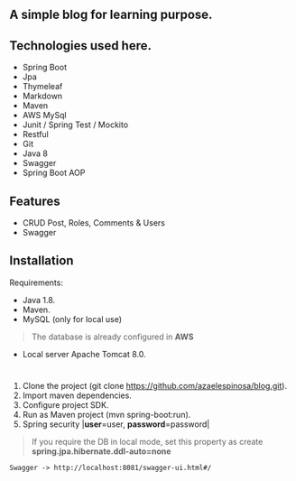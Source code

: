 ## A simple blog for learning purpose.

## Technologies used here.
- Spring Boot
- Jpa
- Thymeleaf
- Markdown
- Maven
- AWS MySql
- Junit / Spring Test / Mockito
- Restful
- Git
- Java 8
- Swagger
- Spring Boot AOP

## Features
- CRUD Post, Roles, Comments & Users
- Swagger


## Installation

Requirements:

- Java 1.8.
- Maven.
- MySQL (only for local use)
 > The database is already configured in **AWS**
- Local server Apache Tomcat 8.0.



#

1. Clone the project (git clone https://github.com/azaelespinosa/blog.git).
2. Import maven dependencies. 
3. Configure project SDK.
2. Run as Maven project (mvn spring-boot:run).
4. Spring security |**user**=user, **password**=password|

> If you require the DB in local mode, set this property as create **spring.jpa.hibernate.ddl-auto=none**



```mermaid
Swagger -> http://localhost:8081/swagger-ui.html#/
```
